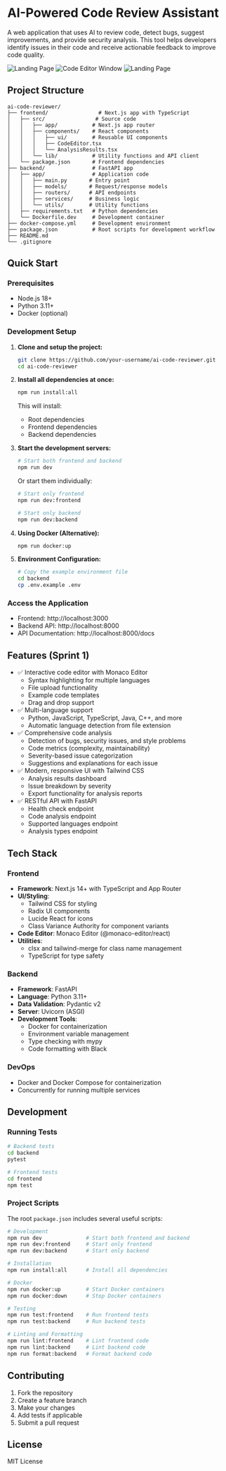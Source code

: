 # AI-Powered Code Review Assistant

A web application that uses AI to review code, detect bugs, suggest improvements, and provide security analysis. This tool helps developers identify issues in their code and receive actionable feedback to improve code quality.

![Landing Page](https://github.com/Siddhantbg/ai-code-reviewer/blob/main/assets/ss2.png)
![Code Editor Window](https://github.com/Siddhantbg/ai-code-reviewer/blob/main/assets/ss1.png)
![Landing Page](https://github.com/Siddhantbg/ai-code-reviewer/blob/main/assets/ss3.png)
## Project Structure

```
ai-code-reviewer/
├── frontend/                # Next.js app with TypeScript
│   ├── src/                # Source code
│   │   ├── app/           # Next.js app router
│   │   ├── components/    # React components
│   │   │   ├── ui/        # Reusable UI components
│   │   │   ├── CodeEditor.tsx
│   │   │   └── AnalysisResults.tsx
│   │   └── lib/           # Utility functions and API client
│   └── package.json       # Frontend dependencies
├── backend/               # FastAPI app
│   ├── app/               # Application code
│   │   ├── main.py       # Entry point
│   │   ├── models/       # Request/response models
│   │   ├── routers/      # API endpoints
│   │   ├── services/     # Business logic
│   │   └── utils/        # Utility functions
│   ├── requirements.txt   # Python dependencies
│   └── Dockerfile.dev     # Development container
├── docker-compose.yml     # Development environment
├── package.json           # Root scripts for development workflow
├── README.md
└── .gitignore
```

## Quick Start

### Prerequisites
- Node.js 18+
- Python 3.11+
- Docker (optional)

### Development Setup

1. **Clone and setup the project:**
   ```bash
   git clone https://github.com/your-username/ai-code-reviewer.git
   cd ai-code-reviewer
   ```

2. **Install all dependencies at once:**
   ```bash
   npm run install:all
   ```
   
   This will install:
   - Root dependencies
   - Frontend dependencies
   - Backend dependencies

3. **Start the development servers:**
   ```bash
   # Start both frontend and backend
   npm run dev
   ```

   Or start them individually:
   ```bash
   # Start only frontend
   npm run dev:frontend
   
   # Start only backend
   npm run dev:backend
   ```

4. **Using Docker (Alternative):**
   ```bash
   npm run docker:up
   ```

5. **Environment Configuration:**
   ```bash
   # Copy the example environment file
   cd backend
   cp .env.example .env
   ```

### Access the Application

- Frontend: http://localhost:3000
- Backend API: http://localhost:8000
- API Documentation: http://localhost:8000/docs

## Features (Sprint 1)

- ✅ Interactive code editor with Monaco Editor
  - Syntax highlighting for multiple languages
  - File upload functionality
  - Example code templates
  - Drag and drop support
- ✅ Multi-language support
  - Python, JavaScript, TypeScript, Java, C++, and more
  - Automatic language detection from file extension
- ✅ Comprehensive code analysis
  - Detection of bugs, security issues, and style problems
  - Code metrics (complexity, maintainability)
  - Severity-based issue categorization
  - Suggestions and explanations for each issue
- ✅ Modern, responsive UI with Tailwind CSS
  - Analysis results dashboard
  - Issue breakdown by severity
  - Export functionality for analysis reports
- ✅ RESTful API with FastAPI
  - Health check endpoint
  - Code analysis endpoint
  - Supported languages endpoint
  - Analysis types endpoint

## Tech Stack

### Frontend
- **Framework**: Next.js 14+ with TypeScript and App Router
- **UI/Styling**:
  - Tailwind CSS for styling
  - Radix UI components
  - Lucide React for icons
  - Class Variance Authority for component variants
- **Code Editor**: Monaco Editor (@monaco-editor/react)
- **Utilities**:
  - clsx and tailwind-merge for class name management
  - TypeScript for type safety

### Backend
- **Framework**: FastAPI
- **Language**: Python 3.11+
- **Data Validation**: Pydantic v2
- **Server**: Uvicorn (ASGI)
- **Development Tools**:
  - Docker for containerization
  - Environment variable management
  - Type checking with mypy
  - Code formatting with Black

### DevOps
- Docker and Docker Compose for containerization
- Concurrently for running multiple services

## Development

### Running Tests
```bash
# Backend tests
cd backend
pytest

# Frontend tests
cd frontend
npm test
```

### Project Scripts

The root `package.json` includes several useful scripts:

```bash
# Development
npm run dev              # Start both frontend and backend
npm run dev:frontend     # Start only frontend
npm run dev:backend      # Start only backend

# Installation
npm run install:all      # Install all dependencies

# Docker
npm run docker:up        # Start Docker containers
npm run docker:down      # Stop Docker containers

# Testing
npm run test:frontend    # Run frontend tests
npm run test:backend     # Run backend tests

# Linting and Formatting
npm run lint:frontend    # Lint frontend code
npm run lint:backend     # Lint backend code
npm run format:backend   # Format backend code
```

## Contributing

1. Fork the repository
2. Create a feature branch
3. Make your changes
4. Add tests if applicable
5. Submit a pull request

## License

MIT License
